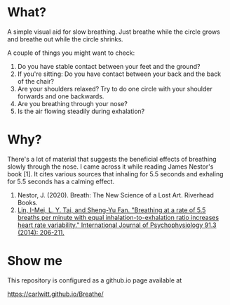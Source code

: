 # What?

A simple visual aid for slow breathing. Just breathe while the circle grows and breathe out while the circle shrinks.

A couple of things you might want to check:
1. Do you have stable contact between your feet and the ground?
1. If you're sitting: Do you have contact between your back and the back of the chair?
1. Are your shoulders relaxed? Try to do one circle with your shoulder forwards and one backwards.
1. Are you breathing through your nose?
1. Is the air flowing steadily during exhalation?

# Why?

There's a lot of material that suggests the beneficial effects of breathing slowly through the nose.
I came across it while reading James Nestor's book [1]. 
It cites various sources that inhaling for 5.5 seconds and exhaling for 5.5 seconds has a calming effect.

1. Nestor, J. (2020). Breath: The New Science of a Lost Art. Riverhead Books.
1. [Lin, I-Mei, L. Y. Tai, and Sheng-Yu Fan. "Breathing at a rate of 5.5 breaths per minute with equal inhalation-to-exhalation ratio increases heart rate variability." International Journal of Psychophysiology 91.3 (2014): 206-211.](https://doi.org/10.1016/j.ijpsycho.2013.12.006)

# Show me

This repository is configured as a github.io page available at

https://carlwitt.github.io/Breathe/
